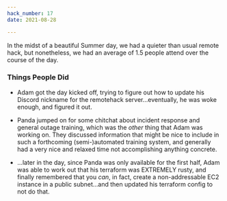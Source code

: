 ```yaml
---
hack_number: 17
date: 2021-08-28

---
```


In the midst of a beautiful Summer day, we had a quieter than usual remote hack, but nonetheless, we had an average of 1.5 people attend over the course of the day.

### Things People Did

- Adam got the day kicked off, trying to figure out how to update his Discord nickname for the remotehack server...eventually, he was woke enough, and figured it out.

- Panda jumped on for some chitchat about incident response and general outage training, which was the _other_ thing that Adam was working on. They discussed information that might be nice to include in such a forthcoming (semi-)automated training system, and generally had a very nice and relaxed time not accomplishing anything concrete.

- ...later in the day, since Panda was only available for the first half, Adam was able to work out that his terraform was EXTREMELY rusty, and finally remembered that you *can*, in fact, create a non-addressable EC2 instance in a public subnet...and then updated his terraform config to not do that.
